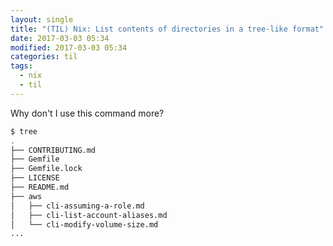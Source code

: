 ```yaml
---
layout: single
title: "(TIL) Nix: List contents of directories in a tree-like format"
date: 2017-03-03 05:34
modified: 2017-03-03 05:34
categories: til
tags:
  - nix
  - til
---
```


Why don't I use this command more?

```bash
$ tree
.
├── CONTRIBUTING.md
├── Gemfile
├── Gemfile.lock
├── LICENSE
├── README.md
├── aws
│   ├── cli-assuming-a-role.md
│   ├── cli-list-account-aliases.md
│   └── cli-modify-volume-size.md
...
```
